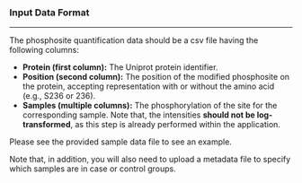 ### Input Data Format
***
The phosphosite quantification data should be a csv file having the following columns:
- <b>Protein (first column):</b> The Uniprot protein identifier. 
- <b>Position (second column):</b> The position of the modified phosphosite on the protein, accepting representation with or without the amino acid (e.g., S236 or 236). 
- <b>Samples (multiple columns):</b> The phosphorylation of the site for the corresponding sample. Note that, the intensities <b>should not be log-transformed</b>, as this step is already performed within the application.

Please see the provided sample data file to see an example.

Note that, in addition, you will also need to upload a metadata file to specify which samples are in case or control groups.
